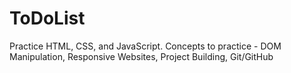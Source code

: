 # ToDoList
Practice HTML, CSS, and JavaScript. Concepts to practice - DOM Manipulation, Responsive Websites, Project Building, Git/GitHub
